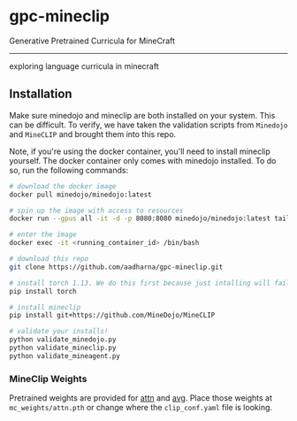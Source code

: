 # gpc-mineclip

Generative Pretrained Curricula for MineCraft

----

exploring language curricula in minecraft

## Installation

Make sure minedojo and mineclip are both installed on your system. This can be difficult. 
To verify, we have taken the validation scripts from `Minedojo` and `MineCLIP` and brought them into this repo.

Note, if you're using the docker container, you'll need to install mineclip yourself.
The docker container only comes with minedojo installed. 
To do so, run the following commands:

```bash
# download the docker image
docker pull minedojo/minedojo:latest

# spin up the image with access to resources
docker run --gpus all -it -d -p 8080:8080 minedojo/minedojo:latest tail -f /dev/null

# enter the image
docker exec -it <running_container_id> /bin/bash

# download this repo
git clone https://github.com/aadharna/gpc-mineclip.git

# install torch 1.13. We do this first because just intalling will fail because of some dependency sequencing issues
pip install torch

# install mineclip
pip install git+https://github.com/MineDojo/MineCLIP

# validate your installs!
python validate_minedojo.py
python validate_mineclip.py
python validate_mineagent.py

```
### MineClip Weights
Pretrained weights are provided for  [attn](https://drive.google.com/file/d/1uaZM1ZLBz2dZWcn85rZmjP7LV6Sg5PZW/view?usp=sharing) and [avg](https://drive.google.com/file/d/1mFe09JsVS5FpZ82yuV7fYNFYnkz9jDqr/view?usp=sharing). Place those weights at `mc_weights/attn.pth` or change where the `clip_conf.yaml` file is looking.
